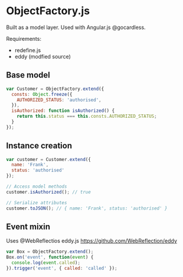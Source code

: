 # ObjectFactory.js

Built as a model layer. Used with Angular.js @gocardless.

Requirements:
- redefine.js
- eddy (modfied source)

## Base model
```javascript
var Customer = ObjectFactory.extend({
  consts: Object.freeze({
    AUTHORIZED_STATUS: 'authorised',
  }),
  isAuthorized: function isAuthorized() {
    return this.status === this.consts.AUTHORIZED_STATUS;
  }
});
```

## Instance creation
```javascript
var customer = Customer.extend({
  name: 'Frank',
  status: 'authorised'
});

// Access model methods
customer.isAuthorized(); // true

// Serialize attributes
customer.toJSON(); // { name: 'Frank', status: 'authorised' }
```

## Event mixin
Uses @WebReflectios eddy.js
https://github.com/WebReflection/eddy

```javascript
var Box = ObjectFactory.extend();
Box.on('event', function(event) {
  console.log(event.called);
}).trigger('event', { called: 'called' });
```
